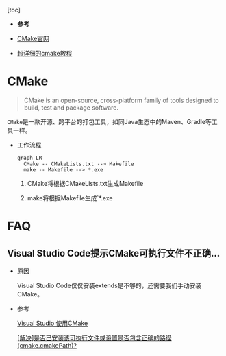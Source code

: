 [toc]

- **参考**

- <a href='https://cmake.org/'>CMake官网</a>
- <a href='https://blog.csdn.net/zhuiyunzhugang/article/details/88142908'>超详细的cmake教程</a>

# CMake

> CMake is an open-source, cross-platform family of tools designed to build, test and package software.
>

`CMake`是一款开源、跨平台的打包工具，如同Java生态中的Maven、Gradle等工具一样。

- 工作流程

  ```mermaid
  graph LR
  	CMake -- CMakeLists.txt --> Makefile
  	make -- Makefile --> *.exe
  ```

  1. CMake将根据CMakeLists.txt生成Makefile

  2. make将根据Makefile生成`*.exe

# FAQ

## Visual Studio Code提示CMake可执行文件不正确...

- 原因

  Visual Studio Code仅仅安装extends是不够的，还需要我们手动安装CMake。

- 参考

  <a href='https://code.visualstudio.com/docs/cpp/CMake-linux'>Visual Studio 使用CMake</a>

  <a href='https://blog.csdn.net/weixin_38428827/article/details/108297796'>[解决]是否已安装该可执行文件或设置是否包含正确的路径(cmake.cmakePath)?</a>